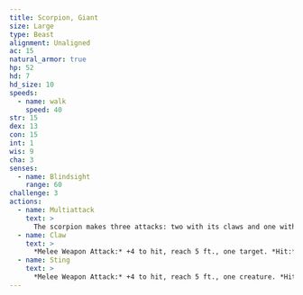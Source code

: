 ```yaml
---
title: Scorpion, Giant
size: Large
type: Beast
alignment: Unaligned
ac: 15
natural_armor: true
hp: 52
hd: 7
hd_size: 10
speeds:
  - name: walk
    speed: 40
str: 15
dex: 13
con: 15
int: 1
wis: 9
cha: 3
senses:
  - name: Blindsight
    range: 60
challenge: 3
actions:
  - name: Multiattack
    text: >
      The scorpion makes three attacks: two with its claws and one with its sting.
  - name: Claw
    text: >
      *Melee Weapon Attack:* +4 to hit, reach 5 ft., one target. *Hit:* 6 (1d8 + 2) bludgeoning damage, and the target is grappled (escape DC 12). The scorpion has two claws, each of which can grapple only one target.
  - name: Sting
    text: >
      *Melee Weapon Attack:* +4 to hit, reach 5 ft., one creature. *Hit:* 7 (1d10 + 2) piercing damage, and the target must make a DC 12 Constitution saving throw,  taking 22 (4d10) poison damage on a failed save, or half as much damage on a successful one.
---
```

